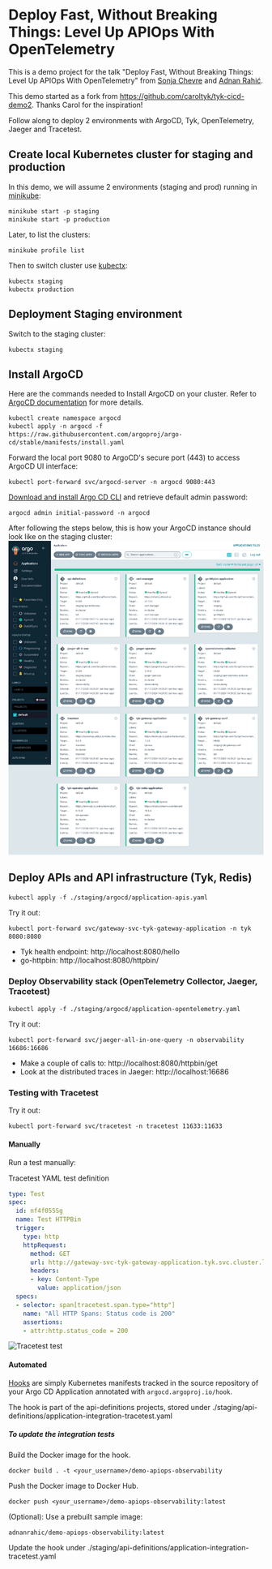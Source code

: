 # Deploy Fast, Without Breaking Things: Level Up APIOps With OpenTelemetry

This is a demo project for the talk "Deploy Fast, Without Breaking Things: Level Up APIOps With OpenTelemetry" from [Sonja Chevre](https://www.linkedin.com/in/sonjachevre/) and [Adnan Rahić](https://www.linkedin.com/in/adnanrahic/).

This demo started as a fork from https://github.com/caroltyk/tyk-cicd-demo2. Thanks Carol for the inspiration!

Follow along to deploy 2 environments with ArgoCD, Tyk, OpenTelemetry, Jaeger and Tracetest. 

## Create local Kubernetes cluster for staging and production

 In this demo, we will assume 2 environments (staging and prod) running in [minikube](https://minikube.sigs.k8s.io/docs/start/):

```
minikube start -p staging
minikube start -p production
```

Later, to list the clusters:
```
minikube profile list
```

Then to switch cluster use [kubectx](https://github.com/ahmetb/kubectx):
```
kubectx staging
kubectx production
```

## Deployment Staging environment

Switch to the staging cluster: 

```
kubectx staging
```

## Install ArgoCD

Here are the commands needed to Install ArgoCD on your cluster. Refer to [ArgoCD documentation](https://argo-cd.readthedocs.io/en/stable/getting_started/) for more details. 

```
kubectl create namespace argocd
kubectl apply -n argocd -f https://raw.githubusercontent.com/argoproj/argo-cd/stable/manifests/install.yaml
```

Forward the local port 9080 to ArgoCD's secure port (443) to access ArgoCD UI interface:

```
kubectl port-forward svc/argocd-server -n argocd 9080:443
```

[Download and install Argo CD CLI](https://argo-cd.readthedocs.io/en/stable/getting_started/#2-download-argo-cd-cli) and retrieve default admin password:

```
argocd admin initial-password -n argocd
```

After following the steps below, this is how your ArgoCD instance should look like on the staging cluster: 
![ArgoCD in staging](./images/APIOps-Staging-Argo-CD.png)

## Deploy APIs and API infrastructure (Tyk, Redis)

```
kubectl apply -f ./staging/argocd/application-apis.yaml
```

Try it out:

```
kubectl port-forward svc/gateway-svc-tyk-gateway-application -n tyk 8080:8080
```

* Tyk health endpoint: http://localhost:8080/hello
* go-httpbin: http://localhost:8080/httpbin/

### Deploy Observability stack (OpenTelemetry Collector, Jaeger, Tracetest)

```
kubectl apply -f ./staging/argocd/application-opentelemetry.yaml
```

Try it out:

```
kubectl port-forward svc/jaeger-all-in-one-query -n observability 16686:16686
```

* Make a couple of calls to: http://localhost:8080/httpbin/get
* Look at the distributed traces in Jaeger: http://localhost:16686

### Testing with Tracetest

Try it out:

```
kubectl port-forward svc/tracetest -n tracetest 11633:11633
```

#### Manually

Run a test manually:

Tracetest YAML test definition

```yaml
type: Test
spec:
  id: nf4f055Sg
  name: Test HTTPBin
  trigger:
    type: http
    httpRequest:
      method: GET
      url: http://gateway-svc-tyk-gateway-application.tyk.svc.cluster.local:8080/httpbin/get
      headers:
      - key: Content-Type
        value: application/json
  specs:
  - selector: span[tracetest.span.type="http"]
    name: "All HTTP Spans: Status code is 200"
    assertions:
    - attr:http.status_code = 200
```

![Tracetest test](https://res.cloudinary.com/djwdcmwdz/image/upload/v1705323131/Conferences/fosdem2024/localhost_11633_test_btVZdD5IR_run_3_trace_kvtzuq.png)

#### Automated

[Hooks](https://argo-cd.readthedocs.io/en/stable/user-guide/resource_hooks/) are simply Kubernetes manifests tracked in the source repository of your Argo CD Application annotated with `argocd.argoproj.io/hook`.

The hook is part of the api-definitions projects, stored under ./staging/api-definitions/application-integration-tracetest.yaml

##### To update the integration tests

Build the Docker image for the hook.

```
docker build . -t <your_username>/demo-apiops-observability
```

Push the Docker image to Docker Hub.

```
docker push <your_username>/demo-apiops-observability:latest
```

(Optional): Use a prebuilt sample image:

```
adnanrahic/demo-apiops-observability:latest
```

Update the hook under ./staging/api-definitions/application-integration-tracetest.yaml
